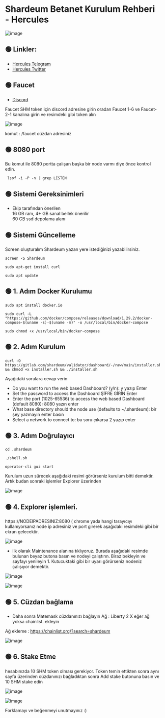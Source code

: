 # Shardeum Betanet Kurulum Rehberi - Hercules
![image](https://user-images.githubusercontent.com/101635385/216447120-a1add722-5d7d-4403-b2a9-85ef054ba631.png)



 ## 🟢 Linkler:

 * [Hercules Telegram](https://t.me/HerculesNode)
 * [Hercules Twitter](https://twitter.com/Hercules4413)


 ## 🟢 Faucet
 
 * [Discord](https://discord.gg/shardeum)

 Faucet SHM token için discord adresine girin oradan Faucet 1-6 ve Faucet-2-1 kanalına girin ve resimdeki gibi token alın
 
 ![image](https://user-images.githubusercontent.com/101635385/216453273-47c43ce8-93a2-4091-ab2d-f807ef62ac5f.png)

 komut : /faucet cüzdan adresiniz
 
 
 
  ## 🟢 8080 port

Bu komut ile 8080 portta çalışan başka bir node varmı diye önce kontrol edin. 

```shell
 lsof -i -P -n | grep LISTEN
```
 

 ## 🟢 Sistemi Gereksinimleri

* Ekip tarafından önerilen  <br>
16 GB ram, 4+ GB sanal bellek önerilir<br>
60 GB ssd depolama alanı



## 🟢 Sistemi Güncelleme

Screen oluşturalım Shardeum yazan yere istediğinizi yazabilirsiniz.

```shell
screen -S Shardeum
```


```shell
sudo apt-get install curl
```

```shell
sudo apt update
```

## 🟢 1. Adım Docker Kurulumu

```shell
sudo apt install docker.io
```

```shell
sudo curl -L "https://github.com/docker/compose/releases/download/1.29.2/docker-compose-$(uname -s)-$(uname -m)" -o /usr/local/bin/docker-compose
```

```shell
sudo chmod +x /usr/local/bin/docker-compose
```



## 🟢 2. Adım Kurulum

```shell
curl -O https://gitlab.com/shardeum/validator/dashboard/-/raw/main/installer.sh && chmod +x installer.sh && ./installer.sh
```


Aşağıdaki sorulara cevap verin 

* Do you want to run the web based Dashboard? (y/n): y yazıp Enter 
* Set the password to access the Dashboard ŞİFRE GİRİN  Enter
* Enter the port (1025-65536) to access the web based Dashboard (default 8080): 8080 yazın enter
* What base directory should the node use (defaults to ~/.shardeum): bir şey yazmayın enter basın
* Select a network to connect to:  bu soru çıkarsa 2 yazıp enter


## 🟢 3. Adım Doğrulayıcı

```shell
cd .shardeum
```

```shell
./shell.sh
```

```shell
operator-cli gui start
```

Kurulum uzun sürecek aşağıdaki resimi görürseniz kurulum bitti demektir. Artık budan sonraki işlemler Explorer üzerinden 

![image](https://user-images.githubusercontent.com/101635385/216449058-387d47b5-d6ef-423d-8501-4490f11c1c5f.png)


## 🟢 4. Explorer işlemleri.

https://NODEIPADRESINIZ:8080   ( chrome yada hangi tarayıcıyı kullanıyorsanız node ip adresiniz ve port girerek aşağıdaki resimdeki gibi bir ekran gelecektir. 

![image](https://user-images.githubusercontent.com/101635385/216449601-78112f06-5d93-41a2-a737-1826ee770529.png)


* ilk olarak Maintenance alanına tıklıyoruz. Burada aşağıdaki resimde bulunan beyaz butona basın ve nodeyi çalıştırın. Biraz bekleyin ve sayfayı yenileyin 1. Kutucuktaki gibi bir uyarı görürseniz nodeniz çalışıyor demektir. 


![image](https://user-images.githubusercontent.com/101635385/216450237-e595b7cd-97bc-4c13-843f-ec39586653a8.png)

![image](https://user-images.githubusercontent.com/101635385/216450286-708edb1c-7417-4e47-9350-26bbb3e6958b.png)



## 🟢 5. Cüzdan bağlama

* Daha sonra Matemask cüzdanınızı bağlayın Ağ : Liberty 2 X eğer ağ yoksa chainlist. ekleyin 

Ağ ekleme : https://chainlist.org/?search=shardeum

![image](https://user-images.githubusercontent.com/101635385/216450617-274ae00c-74c1-44c2-8369-59d2bc8fb0c9.png)


## 🟢 6. Stake Etme

hesabınızda 10 SHM token olması gerekiyor. Token temin ettikten sonra aynı sayfa üzerinden cüzdanınızı bağladıktan sonra Add stake butonuna basın ve 10 SHM stake edin

![image](https://user-images.githubusercontent.com/101635385/216450969-95907158-9dd5-4021-947e-770c74ac847c.png)

![image](https://user-images.githubusercontent.com/101635385/216451080-6cf55c20-9561-4bd3-9f80-4be49dbc7d3f.png)




Forklamayı ve beğenmeyi unutmayınız :)




